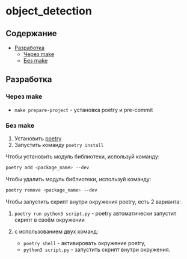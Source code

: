 # object_detection

## Содержание <a id="toc"></a>

* [Разработка](#develop)
    * [Через make](#make)
    * [Без make](#no_make)

## Разработка <a id="develop"></a>

### Через make <a id="make"></a>

* `make prepare-project` - установка poetry и pre-commit

### Без make <a id="no_make"></a>

1. Установить [poetry](https://python-poetry.org/docs/#installation)
2. Запустить команду `poetry install`

Чтобы установить модуль библиотеки, используй команду:
```bash
poetry add <package_name> --dev
```

Чтобы удалить модуль библиотеки, используй команду:
```bash
poetry remove <package_name> --dev
```

Чтобы запустить скрипт внутри окружения poetry, есть 2 варианта:

1. `poetry run python3 script.py` - poetry автоматически запустит скрипт в своём окружении

2. с использованием двух команд:
    * `poetry shell` - активировать окружение poetry,
    * `python3 script.py` - запустить скрипт внутри окружения.
